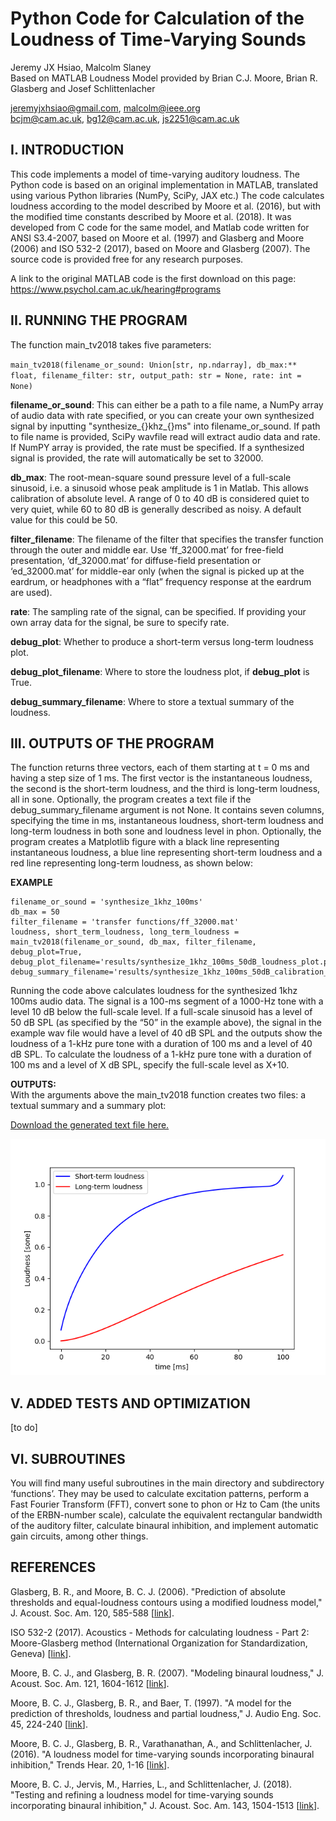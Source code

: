 # Python Code for Calculation of the Loudness of Time-Varying Sounds
Jeremy JX Hsiao, Malcolm Slaney </br>
Based on MATLAB Loudness Model provided by Brian C.J. Moore, Brian R. Glasberg and Josef Schlittenlacher

jeremyjxhsiao@gmail.com, malcolm@ieee.org </br>
bcjm@cam.ac.uk, bg12@cam.ac.uk, js2251@cam.ac.uk

## I. INTRODUCTION
This code implements a model of time-varying auditory loudness.
The Python code is based on an original implementation in MATLAB, translated using various Python libraries (NumPy, SciPy, JAX etc.)
The code calculates loudness according to the model described by Moore et 
al. (2016), but with the modified time constants described by Moore et al. (2018). It was
developed from C code for the same model, and Matlab code written for ANSI S3.4-2007,
based on Moore et al. (1997) and Glasberg and Moore (2006) and ISO 532-2 (2017), 
based on Moore and Glasberg (2007). The source code is provided free for any research purposes.

A link to the original MATLAB code is the first download on this page: 
https://www.psychol.cam.ac.uk/hearing#programs

## II. RUNNING THE PROGRAM
The function main_tv2018 takes five parameters: 

`main_tv2018(filename_or_sound: Union[str, np.ndarray], db_max:** float, filename_filter: str, output_path: str = None, rate: int = None)`

**filename_or_sound**: This can either be a path to a file name, a NumPy array of audio data with rate specified, or you can create your own synthesized signal by inputting "synthesize_{}khz_{}ms" into filename_or_sound. If path to file name is provided, SciPy wavfile read will extract audio data and rate. If NumPY array is provided, the rate must be specified. If a synthesized signal is provided, the rate will automatically be set to 32000. 

**db_max**: The root-mean-square sound pressure level of a full-scale sinusoid, i.e. a sinusoid whose peak amplitude is 1 in Matlab. This allows calibration of absolute level. A range of 0 to 40 dB is considered quiet to very quiet, while 60 to 80 dB is generally described as noisy. A default value for this could be 50. 

**filter_filename**: The filename of the filter that specifies the transfer function through the outer and middle ear. Use ‘ff_32000.mat’ for free-field presentation, 
‘df_32000.mat’ for diffuse-field presentation or ‘ed_32000.mat’ for middle-ear only (when the signal is picked up at the eardrum, or headphones with a “flat” frequency response at the eardrum are used).

**rate**: The sampling rate of the signal, can be specified. If providing your own array data for the signal, be sure to specify rate. 

**debug_plot**: Whether to produce a short-term versus long-term loudness plot.

**debug_plot_filename**: Where to store the loudness plot, if **debug_plot** is True.

**debug_summary_filename**: Where to store a textual summary of the loudness.


## III. OUTPUTS OF THE PROGRAM
The function returns three vectors, each of them starting at t = 0 ms and having a step size of 1 ms. The first vector is the instantaneous loudness, the second is the short-term loudness, and the third is long-term loudness, all in sone. 
Optionally, the program creates a text file if the debug_summary_filename argument is not None.
It contains seven columns, specifying the time in ms, instantaneous loudness, short-term loudness and long-term loudness in both sone and loudness level in phon. 
Optionally, the program creates a Matplotlib figure with a black line representing instantaneous loudness, a blue line representing short-term loudness and a red line representing long-term loudness, as shown below: 

**EXAMPLE** </br>

```
filename_or_sound = 'synthesize_1khz_100ms'
db_max = 50
filter_filename = 'transfer functions/ff_32000.mat'
loudness, short_term_loudness, long_term_loudness = main_tv2018(filename_or_sound, db_max, filter_filename, debug_plot=True, debug_plot_filename='results/synthesize_1khz_100ms_50dB_loudness_plot.png', debug_summary_filename='results/synthesize_1khz_100ms_50dB_calibration_level_TVL_2018.txt')
```

Running the code above calculates loudness for the synthesized 1khz 100ms audio data. The signal is a 100-ms segment of a 1000-Hz tone with a level 10 dB below the full-scale level. If a full-scale sinusoid has a level of 50 dB SPL (as specified by the “50” in the example above), the signal in the example wav file would have a level of 40 dB SPL and the outputs show the loudness of a 1-kHz pure tone with a duration of 100 ms and a level of 40 dB SPL. To calculate the loudness of a 1-kHz pure tone with a duration of 100 ms and a level of X dB SPL, specify the full-scale level as X+10. 

**OUTPUTS:** </br>
With the arguments above the main_tv2018 function creates two files: a textual summary and a summary plot:

[Download the generated text file here.](results/synthesize_1khz_100ms_50dB_calibration_level_TVL_2018.txt)

![Loudness Plot](results/synthesize_1khz_100ms_50dB_loudness_plot.png)


## V. ADDED TESTS AND OPTIMIZATION

[to do]

## VI. SUBROUTINES

You will find many useful subroutines in the main directory and subdirectory ‘functions’. They may be used to calculate excitation patterns, perform a Fast Fourier Transform (FFT), convert sone to phon or Hz to Cam (the units of the ERBN-number scale), calculate the
equivalent rectangular bandwidth of the auditory filter, calculate binaural inhibition, and implement automatic gain circuits, among other things.

## REFERENCES

Glasberg, B. R., and Moore, B. C. J. (2006). "Prediction of absolute thresholds 
and equal-loudness contours using a modified loudness model," J. Acoust. Soc. Am. 120, 585-588 
[[link](https://pubmed.ncbi.nlm.nih.gov/16938942/)].

ISO 532-2 (2017). Acoustics - Methods for calculating loudness - Part 2: Moore-Glasberg method (International Organization for Standardization, Geneva) [[link](https://www.iso.org/standard/63078.html)].

Moore, B. C. J., and Glasberg, B. R. (2007). "Modeling binaural loudness," 
J. Acoust. Soc. Am. 121, 1604-1612 
[[link](https://pubs.aip.org/asa/jasa/article-abstract/121/3/1604/952165/Modeling-binaural-loudness)].

Moore, B. C. J., Glasberg, B. R., and Baer, T. (1997). "A model for the prediction of thresholds, loudness and partial loudness," J. Audio Eng. Soc. 45, 224-240 [[link](https://aes2.org/publications/elibrary-page/?id=10272)].

Moore, B. C. J., Glasberg, B. R., Varathanathan, A., and Schlittenlacher, J. (2016). 
"A loudness model for time-varying sounds incorporating binaural inhibition," 
Trends Hear. 20, 1-16 [[link](https://www.ncbi.nlm.nih.gov/pmc/articles/PMC5318944/)].

Moore, B. C. J., Jervis, M., Harries, L., and Schlittenlacher, J. (2018). "Testing and refining a loudness model for time-varying sounds incorporating binaural inhibition," J. Acoust. Soc. Am. 143, 1504-1513
[[link](https://pubmed.ncbi.nlm.nih.gov/29604698/)].




